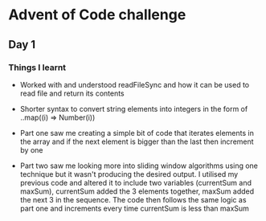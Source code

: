 # Advent of Code challenge

## Day 1

### Things I learnt

- Worked with and understood readFileSync and how it can be used to read file and return its contents

- Shorter syntax to convert string elements into integers in the form of ..map((i) => Number(i))

- Part one saw me creating a simple bit of code that iterates elements in the array and if the next element is bigger than the last then increment by one

- Part two saw me looking more into sliding window algorithms using one technique but it wasn't producing the desired output. I utilised my previous code and altered it to include two variables (currentSum and maxSum), currentSum added the 3 elements together, maxSum added the next 3 in the sequence. The code then follows the same logic as part one and increments every time currentSum is less than maxSum
